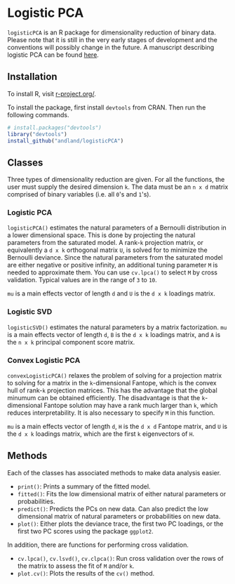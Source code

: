 # Logistic PCA

`logisticPCA` is an R package for dimensionality reduction of binary data. Please note that it is still in the very early stages of development and the conventions will possibly change in the future. A manuscript describing logistic PCA can be found [here](http://www.stat.osu.edu/~yklee/mss/tr890.pdf).

## Installation

To install R, visit [r-project.org/](http://www.r-project.org/).

To install the package, first install `devtools` from CRAN. Then run the following commands.
```R
# install.packages("devtools")
library("devtools")
install_github("andland/logisticPCA")
```

## Classes
Three types of dimensionality reduction are given. For all the functions, the user must supply the desired dimension `k`. The data must be an `n x d` matrix comprised of binary variables (i.e. all `0`'s and `1`'s).

### Logistic PCA
`logisticPCA()` estimates the natural parameters of a Bernoulli distribution in a lower dimensional space. This is done by projecting the natural parameters from the saturated model. A rank-`k` projection matrix, or equivalently a `d x k` orthogonal matrix `U`, is solved for to minimize the Bernoulli deviance. Since the natural parameters from the saturated model are either negative or positive infinity, an additional tuning parameter `M` is needed to approximate them. You can use `cv.lpca()` to select `M` by cross validation. Typical values are in the range of `3` to `10`. 

`mu` is a main effects vector of length `d` and `U` is the `d x k` loadings matrix.

### Logistic SVD
`logisticSVD()` estimates the natural parameters by a matrix factorization. `mu` is a main effects vector of length `d`, `B` is the `d x k` loadings matrix, and `A` is the `n x k` principal component score matrix.

### Convex Logistic PCA
`convexLogisticPCA()` relaxes the problem of solving for a projection matrix to solving for a matrix in the `k`-dimensional Fantope, which is the convex hull of rank-`k` projection matrices. This has the advantage that the global minumum can be obtained efficiently. The disadvantage is that the `k`-dimensional Fantope solution may have a rank much larger than `k`, which reduces interpretability. It is also necessary to specify `M` in this function.

`mu` is a main effects vector of length `d`, `H` is the `d x d` Fantope matrix, and `U` is the `d x k` loadings matrix, which are the first `k` eigenvectors of `H`.

## Methods
Each of the classes has associated methods to make data analysis easier.

* `print()`: Prints a summary of the fitted model.
* `fitted()`: Fits the low dimensional matrix of either natural parameters or probabilities.
* `predict()`: Predicts the PCs on new data. Can also predict the low dimensional matrix of natural parameters or probabilities on new data.
* `plot()`: Either plots the deviance trace, the first two PC loadings, or the first two PC scores using the package `ggplot2`.

In addition, there are functions for performing cross validation.

* `cv.lpca()`, `cv.lsvd()`, `cv.clpca()`: Run cross validation over the rows of the matrix to assess the fit of `M` and/or `k`.
* `plot.cv()`: Plots the results of the `cv()` method.
